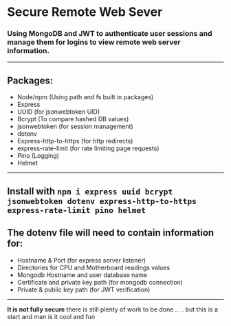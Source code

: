# Secure Remote Web Sever #
### Using MongoDB and JWT to authenticate user sessions and manage them for logins to view remote web server information. 
---
## Packages:
- Node/npm (Using path and fs built in packages)
- Express 
- UUID (for jsonwebtoken UID)
- Bcrypt (To compare hashed DB values)
- jsonwebtoken (for session management)
- dotenv
- Express-http-to-https (for http redirects) 
- express-rate-limit (for rate limiting page requests)
- Pino (Logging)
- Helmet
---
Install with `npm i express uuid bcrypt jsonwebtoken dotenv express-http-to-https express-rate-limit pino helmet`
---
## The dotenv file will need to contain information for:
- Hostname & Port (for express server listener)
- Directories for CPU and Motherboard readings values
- Mongodb Hostname and user database name
- Certificate and private key path (for mongodb connection)
- Private & public key path (for JWT verification)
---
**It is not fully secure** there is still plenty of work to be done . . . but this is a start and man is it cool and fun